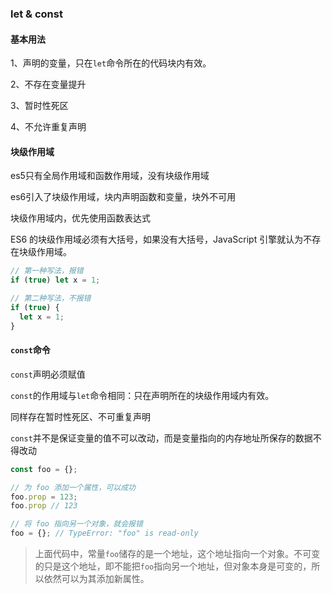 ### let & const

#### 基本用法

1、声明的变量，只在`let`命令所在的代码块内有效。

2、不存在变量提升

3、暂时性死区

4、不允许重复声明

####  块级作用域

es5只有全局作用域和函数作用域，没有块级作用域

es6引入了块级作用域，块内声明函数和变量，块外不可用

块级作用域内，优先使用函数表达式

ES6 的块级作用域必须有大括号，如果没有大括号，JavaScript 引擎就认为不存在块级作用域。

```javascript
// 第一种写法，报错
if (true) let x = 1;

// 第二种写法，不报错
if (true) {
  let x = 1;
}
```

#### `const`命令

`const`声明必须赋值

`const`的作用域与`let`命令相同：只在声明所在的块级作用域内有效。

同样存在暂时性死区、不可重复声明

`const`并不是保证变量的值不可以改动，而是变量指向的内存地址所保存的数据不得改动

```javascript
const foo = {};

// 为 foo 添加一个属性，可以成功
foo.prop = 123;
foo.prop // 123

// 将 foo 指向另一个对象，就会报错
foo = {}; // TypeError: "foo" is read-only
```

> 上面代码中，常量`foo`储存的是一个地址，这个地址指向一个对象。不可变的只是这个地址，即不能把`foo`指向另一个地址，但对象本身是可变的，所以依然可以为其添加新属性。